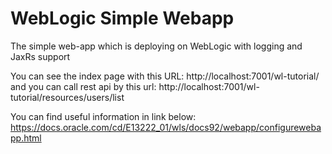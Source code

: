 # WebLogic Simple Webapp
The simple web-app which is deploying on WebLogic with logging and JaxRs support

You can see the index page with this URL: http://localhost:7001/wl-tutorial/
and you can call rest api by this url: http://localhost:7001/wl-tutorial/resources/users/list

You can find useful information in link below:
https://docs.oracle.com/cd/E13222_01/wls/docs92/webapp/configurewebapp.html
